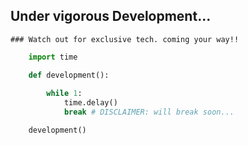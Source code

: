## Under vigorous Development...

    ### Watch out for exclusive tech. coming your way!!


```py
    import time 

    def development():
        
        while 1:
            time.delay()
            break # DISCLAIMER: will break soon...

    development()
```

